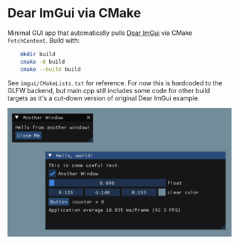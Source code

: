 # Dear ImGui via CMake

Minimal GUI app that automatically pulls [Dear ImGui](https://github.com/ocornut/imgui) via CMake `FetchContent`. Build with:

```sh
    mkdir build
    cmake -B build
    cmake --build build
```

See `imgui/CMakeLists.txt` for reference. For now this is hardcoded to the GLFW backend, but main.cpp still includes some code for other build targets as it's a cut-down version of original Dear ImGui example.

![screenshot](screenshot.png)
